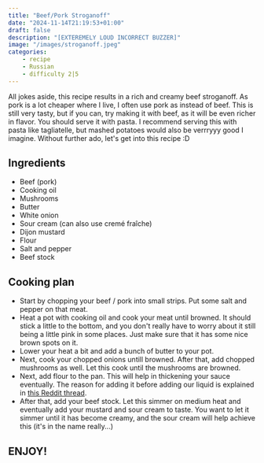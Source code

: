 ```yaml
---
title: "Beef/Pork Stroganoff"
date: "2024-11-14T21:19:53+01:00"
draft: false
description: "[EXTEREMELY LOUD INCORRECT BUZZER]"
image: "/images/stroganoff.jpeg"
categories: 
    - recipe
    - Russian
    - difficulty 2|5
---
```

 
All jokes aside, this recipe results in a rich and creamy beef stroganoff. As pork is a lot cheaper where I live, I often use pork as instead of beef. This is still very tasty, but if you can, try making it with beef, as it will be even richer in flavor. You should serve it with pasta. I recommend serving this with pasta like tagliatelle, but mashed potatoes would also be verrryyy good I imagine. Without further ado, let's get into this recipe :D

## Ingredients
- Beef (pork)
- Cooking oil
- Mushrooms
- Butter
- White onion
- Sour cream (can also use cremé fraîche)
- Dijon mustard
- Flour
- Salt and pepper
- Beef stock

## Cooking plan
- Start by chopping your beef / pork into small strips. Put some salt and pepper on that meat.  
- Heat a pot with cooking oil and cook your meat until browned. It should stick a little to the bottom, and you don't really have to worry about it still being a little pink in some places. Just make sure that it has some nice brown spots on it. 
- Lower your heat a bit and add a bunch of butter to your pot. 
- Next, cook your chopped onions untill browned. After that, add chopped mushrooms as well. Let this cook until the mushrooms are browned. 
- Next, add flour to the pan. This will help in thickening your sauce eventually. The reason for adding it before adding our liquid is explained in [this Reddit thread](https://www.reddit.com/r/cookingforbeginners/comments/w4miyy/gravy_flour_before_or_after_stockwater/).
- After that, add your beef stock. Let this simmer on medium heat and eventually add your mustard and sour cream to taste. You want to let it simmer until it has become creamy, and the sour cream will help achieve this (it's in the name really...)

## ENJOY!
